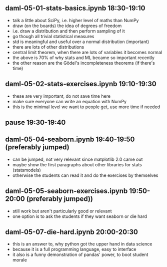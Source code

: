 ## daml-05-01-stats-basics.ipynb 18:30-19:10

- talk a little about SciPy, i.e. higher level of maths than NumPy
- draw (on the boards) the idea of degrees of freedom
- i.e. draw a distribution and then perform sampling of it
- go though all trivial statistical measures
- std is meaningful and useful over a normal distribution (important)
- there are lots of other distributions
- central limit theorem, when there are lots of variables it becomes normal
- the above is 70% of why stats and ML became so important recently
- the other reason are the Gödel's incompleteness theorems (if there's time)

## daml-05-02-stats-exercises.ipynb 19:10-19:30

- these are very important, do not save time here
- make sure everyone can write an equation with NumPy
- this is the minimal level we want to people get, use more time if needed

## pause 19:30-19:40

## daml-05-04-seaborn.ipynb 19:40-19:50 (preferably jumped)

- can be jumped, not very relevant since matplotlib 2.0 came out
- maybe show the first paragraphs about other libraries for stats (statsmodels)
- otherwise the students can read it and do the exercises by themselves

## daml-05-05-seaborn-exercises.ipynb 19:50-20:00 (preferably jumped))

- still work but aren't particularly good or relevant
- one option is to ask the students if they want seaborn or die hard

## daml-05-07-die-hard.ipynb 20:00-20:30

- this is an answer to, why python got the upper hand in data science
- because it is a full programming language, easy to interface
- it also is a funny demonstration of pandas' power, to boot student morale

